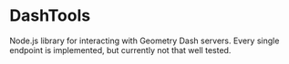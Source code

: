 # DashTools

Node.js library for interacting with Geometry Dash servers. Every single endpoint is implemented, but currently not that well tested.